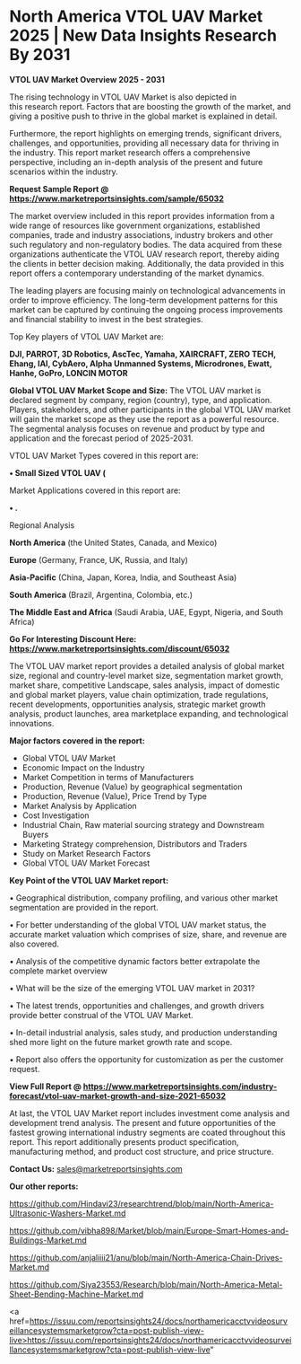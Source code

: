 # North America VTOL UAV Market 2025 | New Data Insights Research By 2031

<Strong> VTOL UAV Market Overview 2025 - 2031</strong>

The rising technology in VTOL UAV Market is also depicted in this research report. Factors that are boosting the growth of the market, and giving a positive push to thrive in the global market is explained in detail.

Furthermore, the report highlights on emerging trends, significant drivers, challenges, and opportunities, providing all necessary data for thriving in the industry. This report market research offers a comprehensive perspective, including an in-depth analysis of the present and future scenarios within the industry.

<strong>Request Sample Report @ <a href=https://www.marketreportsinsights.com/sample/65032>https://www.marketreportsinsights.com/sample/65032</a></strong>

The market overview included in this report provides information from a wide range of resources like government organizations, established companies, trade and industry associations, industry brokers and other such regulatory and non-regulatory bodies. The data acquired from these organizations authenticate the VTOL UAV research report, thereby aiding the clients in better decision making. Additionally, the data provided in this report offers a contemporary understanding of the market dynamics.

The leading players are focusing mainly on technological advancements in order to improve efficiency. The long-term development patterns for this market can be captured by continuing the ongoing process improvements and financial stability to invest in the best strategies.

Top Key players of VTOL UAV Market are:

<strong>DJI, PARROT, 3D Robotics, AscTec, Yamaha, XAIRCRAFT, ZERO TECH, Ehang, IAI, CybAero, Alpha Unmanned Systems, Microdrones, Ewatt, Hanhe, GoPro, LONCIN MOTOR</strong>

<strong><b>Global VTOL UAV Market Scope and Size:</b></strong>
The VTOL UAV market is declared segment by company, region (country), type, and application. Players, stakeholders, and other participants in the global VTOL UAV market will gain the market scope as they use the report as a powerful resource. The segmental analysis focuses on revenue and product by type and application and the forecast period of 2025-2031.

VTOL UAV Market Types covered in this report are:

<strong>• Small Sized VTOL UAV (</strong>

Market Applications covered in this report are:

<strong>• .</strong> 

Regional Analysis

<strong>North America</strong> (the United States, Canada, and Mexico)

<strong>Europe</strong> (Germany, France, UK, Russia, and Italy)

<strong>Asia-Pacific</strong> (China, Japan, Korea, India, and Southeast Asia)

<strong>South America</strong> (Brazil, Argentina, Colombia, etc.)

<strong>The Middle East and Africa</strong> (Saudi Arabia, UAE, Egypt, Nigeria, and South Africa)

<strong>Go For Interesting Discount Here: <a href=https://www.marketreportsinsights.com/discount/65032>https://www.marketreportsinsights.com/discount/65032</a></strong>

The VTOL UAV market report provides a detailed analysis of global market size, regional and country-level market size, segmentation market growth, market share, competitive Landscape, sales analysis, impact of domestic and global market players, value chain optimization, trade regulations, recent developments, opportunities analysis, strategic market growth analysis, product launches, area marketplace expanding, and technological innovations.

<strong><b>Major factors covered in the report:</b></strong>
<ul>
  <li>Global VTOL UAV Market </li>
  <li>Economic Impact on the Industry</li>
  <li>Market Competition in terms of Manufacturers</li>
  <li>Production, Revenue (Value) by geographical segmentation</li>
  <li>Production, Revenue (Value), Price Trend by Type</li>
  <li>Market Analysis by Application</li>
  <li>Cost Investigation</li>
  <li>Industrial Chain, Raw material sourcing strategy and Downstream Buyers</li>
  <li>Marketing Strategy comprehension, Distributors and Traders</li>
  <li>Study on Market Research Factors</li>
  <li>Global VTOL UAV Market Forecast</li>
</ul>

<strong><b>Key Point of the VTOL UAV Market report:</b></strong>

• Geographical distribution, company profiling, and various other market segmentation are provided in the report.

• For better understanding of the global VTOL UAV market status, the accurate market valuation which comprises of size, share, and revenue are also covered.

• Analysis of the competitive dynamic factors better extrapolate the complete market overview

• What will be the size of the emerging VTOL UAV market in 2031?

• The latest trends, opportunities and challenges, and growth drivers provide better construal of the VTOL UAV Market.

• In-detail industrial analysis, sales study, and production understanding shed more light on the future market growth rate and scope.

• Report also offers the opportunity for customization as per the customer request.

<strong><b>View Full Report @ <a href=https://www.marketreportsinsights.com/industry-forecast/vtol-uav-market-growth-and-size-2021-65032>https://www.marketreportsinsights.com/industry-forecast/vtol-uav-market-growth-and-size-2021-65032</a></b></strong>


At last, the VTOL UAV Market report includes investment come analysis and development trend analysis. The present and future opportunities of the fastest growing international industry segments are coated throughout this report. This report additionally presents product specification, manufacturing method, and product cost structure, and price structure.

<strong>Contact Us:</strong>
sales@marketreportsinsights.com

<strong>Our other reports:</strong>

<a href=https://github.com/Hindavi23/researchtrend/blob/main/North-America-Ultrasonic-Washers-Market.md>https://github.com/Hindavi23/researchtrend/blob/main/North-America-Ultrasonic-Washers-Market.md</a>

<a href=https://github.com/vibha898/Market/blob/main/Europe-Smart-Homes-and-Buildings-Market.md>https://github.com/vibha898/Market/blob/main/Europe-Smart-Homes-and-Buildings-Market.md</a>

<a href=https://github.com/anjaliiii21/anu/blob/main/North-America-Chain-Drives-Market.md>https://github.com/anjaliiii21/anu/blob/main/North-America-Chain-Drives-Market.md</a>

<a href=https://github.com/Siya23553/Research/blob/main/North-America-Metal-Sheet-Bending-Machine-Market.md>https://github.com/Siya23553/Research/blob/main/North-America-Metal-Sheet-Bending-Machine-Market.md</a>

<a href=https://issuu.com/reportsinsights24/docs/northamericacctvvideosurveillancesystemsmarketgrow?cta=post-publish-view-live>https://issuu.com/reportsinsights24/docs/northamericacctvvideosurveillancesystemsmarketgrow?cta=post-publish-view-live</a>"
